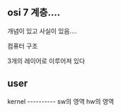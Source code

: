 ## osi 7 계층....


개념이 있고 사실이 있음....

컴퓨터 구조

3개의 레이어로 이루어져 있다



user
----------
kernel
---------- sw의 영역
hw의 영역